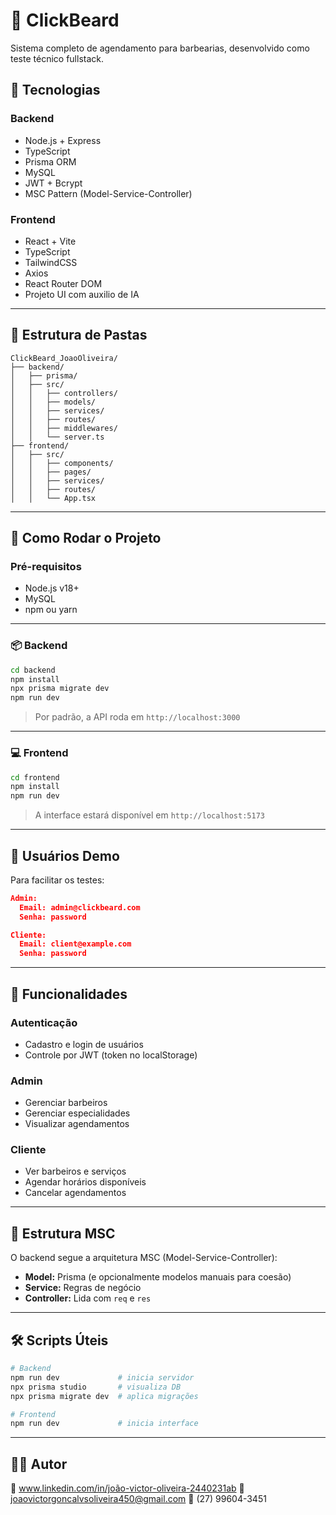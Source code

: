 
# 💈 ClickBeard

Sistema completo de agendamento para barbearias, desenvolvido como teste técnico fullstack.

## 🧩 Tecnologias

### Backend
- Node.js + Express
- TypeScript
- Prisma ORM
- MySQL
- JWT + Bcrypt
- MSC Pattern (Model-Service-Controller)

### Frontend
- React + Vite
- TypeScript
- TailwindCSS
- Axios
- React Router DOM
- Projeto UI com auxilio de IA 

---

## 📁 Estrutura de Pastas

```
ClickBeard_JoaoOliveira/
├── backend/
│   ├── prisma/
│   ├── src/
│   │   ├── controllers/
│   │   ├── models/
│   │   ├── services/
│   │   ├── routes/
│   │   ├── middlewares/
│   │   └── server.ts
├── frontend/
│   ├── src/
│   │   ├── components/
│   │   ├── pages/
│   │   ├── services/
│   │   ├── routes/
│   │   └── App.tsx
```

---

## 🚀 Como Rodar o Projeto

### Pré-requisitos

- Node.js v18+
- MySQL
- npm ou yarn

---

### 📦 Backend

```bash
cd backend
npm install
npx prisma migrate dev
npm run dev
```

> Por padrão, a API roda em `http://localhost:3000`

---

### 💻 Frontend

```bash
cd frontend
npm install
npm run dev
```

> A interface estará disponível em `http://localhost:5173`

---

## 🔐 Usuários Demo

Para facilitar os testes:

```json
Admin:
  Email: admin@clickbeard.com
  Senha: password

Cliente:
  Email: client@example.com
  Senha: password
```

---

## 📌 Funcionalidades

### Autenticação
- Cadastro e login de usuários
- Controle por JWT (token no localStorage)

### Admin
- Gerenciar barbeiros
- Gerenciar especialidades
- Visualizar agendamentos

### Cliente
- Ver barbeiros e serviços
- Agendar horários disponíveis
- Cancelar agendamentos

---

## 🧠 Estrutura MSC

O backend segue a arquitetura MSC (Model-Service-Controller):

- **Model:** Prisma (e opcionalmente modelos manuais para coesão)
- **Service:** Regras de negócio
- **Controller:** Lida com `req` e `res`

---

## 🛠️ Scripts Úteis

```bash
# Backend
npm run dev             # inicia servidor
npx prisma studio       # visualiza DB
npx prisma migrate dev  # aplica migrações

# Frontend
npm run dev             # inicia interface
```

---


## 👨‍💻 Autor

🔗 www.linkedin.com/in/joão-victor-oliveira-2440231ab
📧  joaovictorgoncalvsoliveira450@gmail.com
📱 (27) 99604-3451
